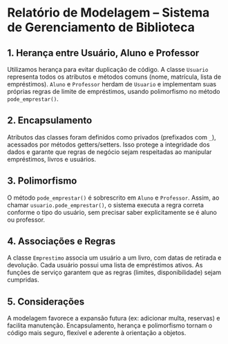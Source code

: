 # Relatório de Modelagem – Sistema de Gerenciamento de Biblioteca

## 1. Herança entre Usuário, Aluno e Professor
Utilizamos herança para evitar duplicação de código. A classe `Usuario` representa todos os atributos e métodos comuns (nome, matrícula, lista de empréstimos). `Aluno` e `Professor` herdam de `Usuario` e implementam suas próprias regras de limite de empréstimos, usando polimorfismo no método `pode_emprestar()`.

## 2. Encapsulamento
Atributos das classes foram definidos como privados (prefixados com `_`), acessados por métodos getters/setters. Isso protege a integridade dos dados e garante que regras de negócio sejam respeitadas ao manipular empréstimos, livros e usuários.

## 3. Polimorfismo
O método `pode_emprestar()` é sobrescrito em `Aluno` e `Professor`. Assim, ao chamar `usuario.pode_emprestar()`, o sistema executa a regra correta conforme o tipo do usuário, sem precisar saber explicitamente se é aluno ou professor.

## 4. Associações e Regras
A classe `Emprestimo` associa um usuário a um livro, com datas de retirada e devolução. Cada usuário possui uma lista de empréstimos ativos. As funções de serviço garantem que as regras (limites, disponibilidade) sejam cumpridas.

## 5. Considerações
A modelagem favorece a expansão futura (ex: adicionar multa, reservas) e facilita manutenção. Encapsulamento, herança e polimorfismo tornam o código mais seguro, flexível e aderente à orientação a objetos.